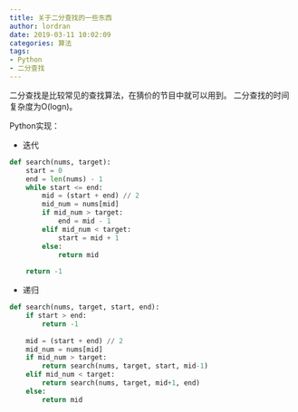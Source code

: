 ```yaml
---
title: 关于二分查找的一些东西
author: lordran
date: 2019-03-11 10:02:09
categories: 算法
tags: 
- Python
- 二分查找
---
```

二分查找是比较常见的查找算法，在猜价的节目中就可以用到。
二分查找的时间复杂度为O(logn)。

Python实现：
<!-- more -->
* 迭代

```python
def search(nums, target):
    start = 0
    end = len(nums) - 1
    while start <= end:
        mid = (start + end) // 2
        mid_num = nums[mid]
        if mid_num > target:
            end = mid - 1
        elif mid_num < target:
            start = mid + 1
        else:
            return mid
    
    return -1
```
* 递归

```python
def search(nums, target, start, end):
    if start > end:
        return -1
        
    mid = (start + end) // 2
    mid_num = nums[mid] 
    if mid_num > target:
        return search(nums, target, start, mid-1)
    elif mid_num < target:
        return search(nums, target, mid+1, end)
    else:
        return mid
```
